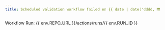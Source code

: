 ```yaml
---
title: Scheduled validation workflow failed on {{ date | date('dddd, MMMM Do, [at] HH:mm[Z]') }}
---
```

Workflow Run: {{ env.REPO_URL }}/actions/runs/{{ env.RUN_ID }}
